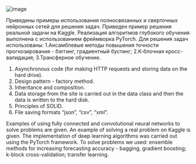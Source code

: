 ![image](https://github.com/Aleksandr62aa/AI_ML_DL/assets/145801941/221ef547-ba49-482c-b3d0-c9a05729d91d)








Приведены примеры использования полносвязанных и сверточных нейронных сетей для решения задач.
Приведен пример решения реальной задачи на Kaggle.
Реализация алгоритмов глубокого обучения выполнена с использованием фреймворка PyTorch.
Для решения задач использованы:
1.Ансамблевые методы повышения точности прогнозирования - бэггинг, градиентный бустинг;
2.К-блочная кросс-валидация;
3.Трансферное обучение.

1. Asynchronous code (for making HTTP requests and storing data on the hard drive).
2. Design pattern - factory method.
3. Inheritance and composition.
4. Data storage from the site is carried out in the data class and then the data is written to the hard disk.
5. Principles of SOLID.
6. File saving formats “json”, “csv”, “xml”.



Examples of using fully connected and convolutional neural networks to solve problems are given.
An example of solving a real problem on Kaggle is given.
The implementation of deep learning algorithms was carried out using the PyTorch framework.
To solve problems we used:
ensemble methods for increasing forecasting accuracy - bagging, gradient boosting;
k-block cross-validation;
transfer learning.

